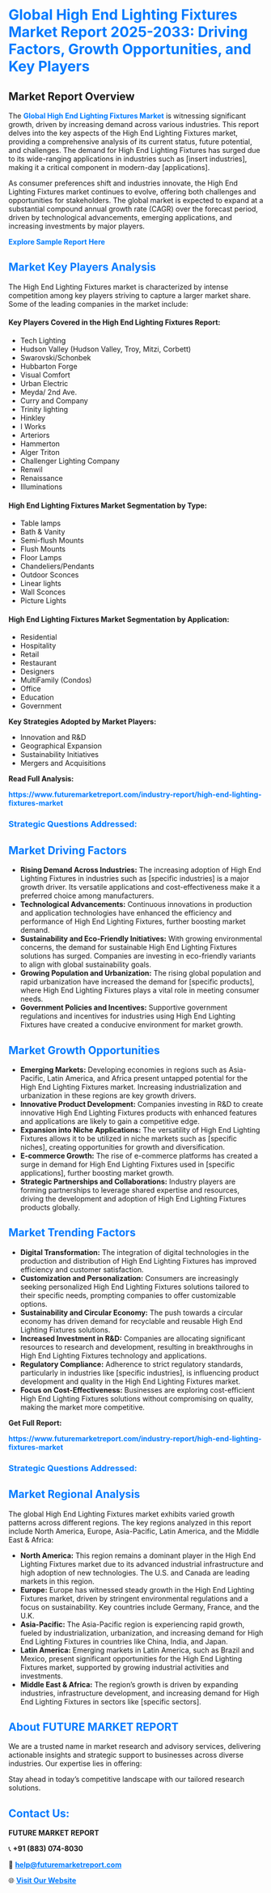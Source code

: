<h1 style="color: #007BFF;">Global High End Lighting Fixtures Market Report 2025-2033: Driving Factors, Growth Opportunities, and Key Players</h1>

<section id="overview">
<h2>Market Report Overview</h2>
<p>The <a href="https://www.futuremarketreport.com/industry-report/high-end-lighting-fixtures-market" style="color: #007BFF; text-decoration: none;"><strong>Global High End Lighting Fixtures Market</strong></a> is witnessing significant growth, driven by increasing demand across various industries. This report delves into the key aspects of the High End Lighting Fixtures market, providing a comprehensive analysis of its current status, future potential, and challenges. The demand for High End Lighting Fixtures has surged due to its wide-ranging applications in industries such as [insert industries], making it a critical component in modern-day [applications].</p>
<p>As consumer preferences shift and industries innovate, the High End Lighting Fixtures market continues to evolve, offering both challenges and opportunities for stakeholders. The global market is expected to expand at a substantial compound annual growth rate (CAGR) over the forecast period, driven by technological advancements, emerging applications, and increasing investments by major players.</p>
</section>

<section id="overview">
<p><a href="https://www.futuremarketreport.com/request-sample/reportId=27113" style="color: #007BFF; text-decoration: none;"><strong>Explore Sample Report Here</strong></a></p>
</section>

<section id="key-players">
<h2 style="color: #007BFF;">Market Key Players Analysis</h2>
<p>The High End Lighting Fixtures market is characterized by intense competition among key players striving to capture a larger market share. Some of the leading companies in the market include:</p>
<h4>Key Players Covered in the High End Lighting Fixtures Report:</h4>
<ul><li>Tech Lighting</li><li>Hudson Valley (Hudson Valley, Troy, Mitzi, Corbett)</li><li>Swarovski/Schonbek</li><li>Hubbarton Forge</li><li>Visual Comfort</li><li>Urban Electric</li><li>Meyda/ 2nd Ave.</li><li>Curry and Company</li><li>Trinity lighting</li><li>Hinkley</li><li>I Works</li><li>Arteriors</li><li>Hammerton</li><li>Alger Triton</li><li>Challenger Lighting Company</li><li>Renwil</li><li>Renaissance</li><li>Illuminations</li></ul>
<h4>High End Lighting Fixtures Market Segmentation by Type:</h4>
<ul><li>Table lamps</li><li>Bath &amp; Vanity</li><li>Semi-flush Mounts</li><li>Flush Mounts</li><li>Floor Lamps</li><li>Chandeliers/Pendants</li><li>Outdoor Sconces</li><li>Linear lights</li><li>Wall Sconces</li><li>Picture Lights</li></ul>

<h4>High End Lighting Fixtures Market Segmentation by Application:</h4>
<ul><li>Residential</li><li>Hospitality</li><li>Retail</li><li>Restaurant</li><li>Designers</li><li>MultiFamily (Condos)</li><li>Office</li><li>Education</li><li>Government</li></ul>
<p><strong>Key Strategies Adopted by Market Players:</strong></p>
<ul>
<li>Innovation and R&D</li>
<li>Geographical Expansion</li>
<li>Sustainability Initiatives</li>
<li>Mergers and Acquisitions</li>
</ul>
</section>

<section>
<p><strong>Read Full Analysis: </strong></p><a href="https://www.futuremarketreport.com/industry-report/high-end-lighting-fixtures-market" style="color: #007BFF; text-decoration: none;"><strong>https://www.futuremarketreport.com/industry-report/high-end-lighting-fixtures-market</strong></a>
<h3 style="color: #007BFF;">Strategic Questions Addressed:</h3>
</section>

<section id="driving-factors">
<h2 style="color: #007BFF;">Market Driving Factors</h2>
<ul>
<li><strong>Rising Demand Across Industries:</strong> The increasing adoption of High End Lighting Fixtures in industries such as [specific industries] is a major growth driver. Its versatile applications and cost-effectiveness make it a preferred choice among manufacturers.</li>
<li><strong>Technological Advancements:</strong> Continuous innovations in production and application technologies have enhanced the efficiency and performance of High End Lighting Fixtures, further boosting market demand.</li>
<li><strong>Sustainability and Eco-Friendly Initiatives:</strong> With growing environmental concerns, the demand for sustainable High End Lighting Fixtures solutions has surged. Companies are investing in eco-friendly variants to align with global sustainability goals.</li>
<li><strong>Growing Population and Urbanization:</strong> The rising global population and rapid urbanization have increased the demand for [specific products], where High End Lighting Fixtures plays a vital role in meeting consumer needs.</li>
<li><strong>Government Policies and Incentives:</strong> Supportive government regulations and incentives for industries using High End Lighting Fixtures have created a conducive environment for market growth.</li>
</ul>
</section>

<section id="growth-opportunities">
<h2 style="color: #007BFF;">Market Growth Opportunities</h2>
<ul>
<li><strong>Emerging Markets:</strong> Developing economies in regions such as Asia-Pacific, Latin America, and Africa present untapped potential for the High End Lighting Fixtures market. Increasing industrialization and urbanization in these regions are key growth drivers.</li>
<li><strong>Innovative Product Development:</strong> Companies investing in R&D to create innovative High End Lighting Fixtures products with enhanced features and applications are likely to gain a competitive edge.</li>
<li><strong>Expansion into Niche Applications:</strong> The versatility of High End Lighting Fixtures allows it to be utilized in niche markets such as [specific niches], creating opportunities for growth and diversification.</li>
<li><strong>E-commerce Growth:</strong> The rise of e-commerce platforms has created a surge in demand for High End Lighting Fixtures used in [specific applications], further boosting market growth.</li>
<li><strong>Strategic Partnerships and Collaborations:</strong> Industry players are forming partnerships to leverage shared expertise and resources, driving the development and adoption of High End Lighting Fixtures products globally.</li>
</ul>
</section>

<section id="trending-factors">
<h2 style="color: #007BFF;">Market Trending Factors</h2>
<ul>
<li><strong>Digital Transformation:</strong> The integration of digital technologies in the production and distribution of High End Lighting Fixtures has improved efficiency and customer satisfaction.</li>
<li><strong>Customization and Personalization:</strong> Consumers are increasingly seeking personalized High End Lighting Fixtures solutions tailored to their specific needs, prompting companies to offer customizable options.</li>
<li><strong>Sustainability and Circular Economy:</strong> The push towards a circular economy has driven demand for recyclable and reusable High End Lighting Fixtures solutions.</li>
<li><strong>Increased Investment in R&D:</strong> Companies are allocating significant resources to research and development, resulting in breakthroughs in High End Lighting Fixtures technology and applications.</li>
<li><strong>Regulatory Compliance:</strong> Adherence to strict regulatory standards, particularly in industries like [specific industries], is influencing product development and quality in the High End Lighting Fixtures market.</li>
<li><strong>Focus on Cost-Effectiveness:</strong> Businesses are exploring cost-efficient High End Lighting Fixtures solutions without compromising on quality, making the market more competitive.</li>
</ul>
</section>

<section>
<p><strong>Get Full Report: </strong></p><a href="https://www.futuremarketreport.com/industry-report/high-end-lighting-fixtures-market" style="color: #007BFF; text-decoration: none;"><strong>https://www.futuremarketreport.com/industry-report/high-end-lighting-fixtures-market</strong></a>
<h3 style="color: #007BFF;">Strategic Questions Addressed:</h3>
</section>


<section id="regional-analysis">
<h2 style="color: #007BFF;">Market Regional Analysis</h2>
<p>The global High End Lighting Fixtures market exhibits varied growth patterns across different regions. The key regions analyzed in this report include North America, Europe, Asia-Pacific, Latin America, and the Middle East & Africa:</p>
<ul>
<li><strong>North America:</strong> This region remains a dominant player in the High End Lighting Fixtures market due to its advanced industrial infrastructure and high adoption of new technologies. The U.S. and Canada are leading markets in this region.</li>
<li><strong>Europe:</strong> Europe has witnessed steady growth in the High End Lighting Fixtures market, driven by stringent environmental regulations and a focus on sustainability. Key countries include Germany, France, and the U.K.</li>
<li><strong>Asia-Pacific:</strong> The Asia-Pacific region is experiencing rapid growth, fueled by industrialization, urbanization, and increasing demand for High End Lighting Fixtures in countries like China, India, and Japan.</li>
<li><strong>Latin America:</strong> Emerging markets in Latin America, such as Brazil and Mexico, present significant opportunities for the High End Lighting Fixtures market, supported by growing industrial activities and investments.</li>
<li><strong>Middle East & Africa:</strong> The region’s growth is driven by expanding industries, infrastructure development, and increasing demand for High End Lighting Fixtures in sectors like [specific sectors].</li>
</ul>
</section>

<footer>
<h2 style="color: #007BFF;">About FUTURE MARKET REPORT</h2>
<p>We are a trusted name in market research and advisory services, delivering actionable insights and strategic support to businesses across diverse industries. Our expertise lies in offering:</p>

<p>Stay ahead in today’s competitive landscape with our tailored research solutions.</p>

<h2 style="color: #007BFF;">Contact Us:</h2>
<p><strong>FUTURE MARKET REPORT</strong></p>
<p>📞 <strong>+91 (883) 074-8030</strong></p>
<p>📧 <strong><a href="mailto:help@futuremarketreport.com" style="color: #007BFF;">help@futuremarketreport.com</a></strong></p>
<p>🌐 <strong><a href="https://www.futuremarketreport.com/" style="color: #007BFF;">Visit Our Website</a></strong></p>
</footer>
